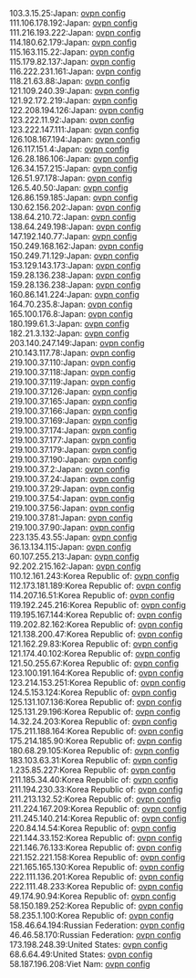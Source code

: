 103.3.15.25:Japan: [ovpn config](vpn/103_3_15_25.ovpn)  
111.106.178.192:Japan: [ovpn config](vpn/111_106_178_192.ovpn)  
111.216.193.222:Japan: [ovpn config](vpn/111_216_193_222.ovpn)  
114.180.62.179:Japan: [ovpn config](vpn/114_180_62_179.ovpn)  
115.163.115.22:Japan: [ovpn config](vpn/115_163_115_22.ovpn)  
115.179.82.137:Japan: [ovpn config](vpn/115_179_82_137.ovpn)  
116.222.231.161:Japan: [ovpn config](vpn/116_222_231_161.ovpn)  
118.21.63.88:Japan: [ovpn config](vpn/118_21_63_88.ovpn)  
121.109.240.39:Japan: [ovpn config](vpn/121_109_240_39.ovpn)  
121.92.172.219:Japan: [ovpn config](vpn/121_92_172_219.ovpn)  
122.208.194.126:Japan: [ovpn config](vpn/122_208_194_126.ovpn)  
123.222.11.92:Japan: [ovpn config](vpn/123_222_11_92.ovpn)  
123.222.147.111:Japan: [ovpn config](vpn/123_222_147_111.ovpn)  
126.108.167.194:Japan: [ovpn config](vpn/126_108_167_194.ovpn)  
126.117.151.4:Japan: [ovpn config](vpn/126_117_151_4.ovpn)  
126.28.186.106:Japan: [ovpn config](vpn/126_28_186_106.ovpn)  
126.34.157.215:Japan: [ovpn config](vpn/126_34_157_215.ovpn)  
126.51.97.178:Japan: [ovpn config](vpn/126_51_97_178.ovpn)  
126.5.40.50:Japan: [ovpn config](vpn/126_5_40_50.ovpn)  
126.86.159.185:Japan: [ovpn config](vpn/126_86_159_185.ovpn)  
130.62.156.202:Japan: [ovpn config](vpn/130_62_156_202.ovpn)  
138.64.210.72:Japan: [ovpn config](vpn/138_64_210_72.ovpn)  
138.64.249.198:Japan: [ovpn config](vpn/138_64_249_198.ovpn)  
147.192.140.77:Japan: [ovpn config](vpn/147_192_140_77.ovpn)  
150.249.168.162:Japan: [ovpn config](vpn/150_249_168_162.ovpn)  
150.249.71.129:Japan: [ovpn config](vpn/150_249_71_129.ovpn)  
153.129.143.173:Japan: [ovpn config](vpn/153_129_143_173.ovpn)  
159.28.136.238:Japan: [ovpn config](vpn/159_28_136_238.ovpn)  
159.28.136.238:Japan: [ovpn config](vpn/159_28_136_238.ovpn)  
160.86.141.224:Japan: [ovpn config](vpn/160_86_141_224.ovpn)  
164.70.235.8:Japan: [ovpn config](vpn/164_70_235_8.ovpn)  
165.100.176.8:Japan: [ovpn config](vpn/165_100_176_8.ovpn)  
180.199.61.3:Japan: [ovpn config](vpn/180_199_61_3.ovpn)  
182.21.3.132:Japan: [ovpn config](vpn/182_21_3_132.ovpn)  
203.140.247.149:Japan: [ovpn config](vpn/203_140_247_149.ovpn)  
210.143.117.78:Japan: [ovpn config](vpn/210_143_117_78.ovpn)  
219.100.37.110:Japan: [ovpn config](vpn/219_100_37_110.ovpn)  
219.100.37.118:Japan: [ovpn config](vpn/219_100_37_118.ovpn)  
219.100.37.119:Japan: [ovpn config](vpn/219_100_37_119.ovpn)  
219.100.37.126:Japan: [ovpn config](vpn/219_100_37_126.ovpn)  
219.100.37.165:Japan: [ovpn config](vpn/219_100_37_165.ovpn)  
219.100.37.166:Japan: [ovpn config](vpn/219_100_37_166.ovpn)  
219.100.37.169:Japan: [ovpn config](vpn/219_100_37_169.ovpn)  
219.100.37.174:Japan: [ovpn config](vpn/219_100_37_174.ovpn)  
219.100.37.177:Japan: [ovpn config](vpn/219_100_37_177.ovpn)  
219.100.37.179:Japan: [ovpn config](vpn/219_100_37_179.ovpn)  
219.100.37.190:Japan: [ovpn config](vpn/219_100_37_190.ovpn)  
219.100.37.2:Japan: [ovpn config](vpn/219_100_37_2.ovpn)  
219.100.37.24:Japan: [ovpn config](vpn/219_100_37_24.ovpn)  
219.100.37.29:Japan: [ovpn config](vpn/219_100_37_29.ovpn)  
219.100.37.54:Japan: [ovpn config](vpn/219_100_37_54.ovpn)  
219.100.37.56:Japan: [ovpn config](vpn/219_100_37_56.ovpn)  
219.100.37.81:Japan: [ovpn config](vpn/219_100_37_81.ovpn)  
219.100.37.90:Japan: [ovpn config](vpn/219_100_37_90.ovpn)  
223.135.43.55:Japan: [ovpn config](vpn/223_135_43_55.ovpn)  
36.13.134.115:Japan: [ovpn config](vpn/36_13_134_115.ovpn)  
60.107.255.213:Japan: [ovpn config](vpn/60_107_255_213.ovpn)  
92.202.215.162:Japan: [ovpn config](vpn/92_202_215_162.ovpn)  
110.12.161.243:Korea Republic of: [ovpn config](vpn/110_12_161_243.ovpn)  
112.173.181.189:Korea Republic of: [ovpn config](vpn/112_173_181_189.ovpn)  
114.207.16.51:Korea Republic of: [ovpn config](vpn/114_207_16_51.ovpn)  
119.192.245.216:Korea Republic of: [ovpn config](vpn/119_192_245_216.ovpn)  
119.195.167.144:Korea Republic of: [ovpn config](vpn/119_195_167_144.ovpn)  
119.202.82.162:Korea Republic of: [ovpn config](vpn/119_202_82_162.ovpn)  
121.138.200.47:Korea Republic of: [ovpn config](vpn/121_138_200_47.ovpn)  
121.162.29.83:Korea Republic of: [ovpn config](vpn/121_162_29_83.ovpn)  
121.174.40.102:Korea Republic of: [ovpn config](vpn/121_174_40_102.ovpn)  
121.50.255.67:Korea Republic of: [ovpn config](vpn/121_50_255_67.ovpn)  
123.100.191.164:Korea Republic of: [ovpn config](vpn/123_100_191_164.ovpn)  
123.214.153.251:Korea Republic of: [ovpn config](vpn/123_214_153_251.ovpn)  
124.5.153.124:Korea Republic of: [ovpn config](vpn/124_5_153_124.ovpn)  
125.131.107.136:Korea Republic of: [ovpn config](vpn/125_131_107_136.ovpn)  
125.131.29.196:Korea Republic of: [ovpn config](vpn/125_131_29_196.ovpn)  
14.32.24.203:Korea Republic of: [ovpn config](vpn/14_32_24_203.ovpn)  
175.211.188.164:Korea Republic of: [ovpn config](vpn/175_211_188_164.ovpn)  
175.214.185.90:Korea Republic of: [ovpn config](vpn/175_214_185_90.ovpn)  
180.68.29.105:Korea Republic of: [ovpn config](vpn/180_68_29_105.ovpn)  
183.103.63.31:Korea Republic of: [ovpn config](vpn/183_103_63_31.ovpn)  
1.235.85.227:Korea Republic of: [ovpn config](vpn/1_235_85_227.ovpn)  
211.185.34.40:Korea Republic of: [ovpn config](vpn/211_185_34_40.ovpn)  
211.194.230.33:Korea Republic of: [ovpn config](vpn/211_194_230_33.ovpn)  
211.213.132.52:Korea Republic of: [ovpn config](vpn/211_213_132_52.ovpn)  
211.224.167.209:Korea Republic of: [ovpn config](vpn/211_224_167_209.ovpn)  
211.245.140.214:Korea Republic of: [ovpn config](vpn/211_245_140_214.ovpn)  
220.84.14.54:Korea Republic of: [ovpn config](vpn/220_84_14_54.ovpn)  
221.144.33.152:Korea Republic of: [ovpn config](vpn/221_144_33_152.ovpn)  
221.146.76.133:Korea Republic of: [ovpn config](vpn/221_146_76_133.ovpn)  
221.152.221.158:Korea Republic of: [ovpn config](vpn/221_152_221_158.ovpn)  
221.165.165.130:Korea Republic of: [ovpn config](vpn/221_165_165_130.ovpn)  
222.111.136.201:Korea Republic of: [ovpn config](vpn/222_111_136_201.ovpn)  
222.111.48.233:Korea Republic of: [ovpn config](vpn/222_111_48_233.ovpn)  
49.174.90.94:Korea Republic of: [ovpn config](vpn/49_174_90_94.ovpn)  
58.150.189.252:Korea Republic of: [ovpn config](vpn/58_150_189_252.ovpn)  
58.235.1.100:Korea Republic of: [ovpn config](vpn/58_235_1_100.ovpn)  
158.46.64.194:Russian Federation: [ovpn config](vpn/158_46_64_194.ovpn)  
46.46.58.170:Russian Federation: [ovpn config](vpn/46_46_58_170.ovpn)  
173.198.248.39:United States: [ovpn config](vpn/173_198_248_39.ovpn)  
68.6.64.49:United States: [ovpn config](vpn/68_6_64_49.ovpn)  
58.187.196.208:Viet Nam: [ovpn config](vpn/58_187_196_208.ovpn)  
